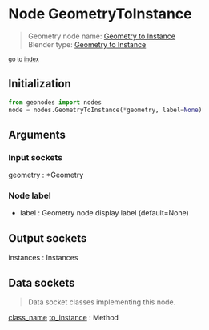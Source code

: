 
# Node GeometryToInstance

> Geometry node name: [Geometry to Instance](https://docs.blender.org/manual/en/latest/modeling/geometry_nodes/material/geometry_to_instance.html)<br>
  Blender type: [Geometry to Instance](https://docs.blender.org/api/current/bpy.types.GeometryNodeGeometryToInstance.html)
  
<sub>go to [index](/docs/index.md)</sub>

## Initialization

```python
from geonodes import nodes
node = nodes.GeometryToInstance(*geometry, label=None)
```



## Arguments


### Input sockets

geometry : *Geometry

### Node label

- label : Geometry node display label (default=None)

## Output sockets

instances : Instances

## Data sockets

> Data socket classes implementing this node.
  
[class_name](docs/sockets/Geometry.md) [to_instance](docs/sockets/Geometry.md#to_instance) : Method

